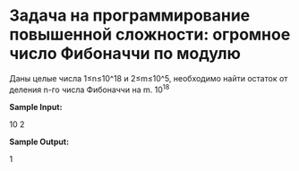 # Задача на программирование повышенной сложности: огромное число Фибоначчи по модулю

Даны целые числа 1≤n≤10^18 и 2≤m≤10^5, необходимо найти остаток от деления n-го числа Фибоначчи на m. $10^{18}$

**Sample Input:**

10 2

**Sample Output:**

1
